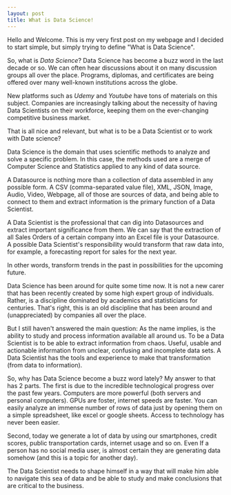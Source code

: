 ```yaml
---
layout: post
title: What is Data Science!
---
```


Hello and Welcome. This is my very first post on my webpage and I decided to start simple, but simply trying to define "What is Data Science".



So, what is _Data Science_?
Data Science has become a buzz word in the last decade or so. We can often hear discussions about it on many discussion groups all over the place. Programs, diplomas, and certificates are being offered over many well-known institutions across the globe.

New platforms such as _Udemy_ and _Youtube_ have tons of materials on this subject. Companies are increasingly talking about the necessity of having Data Scientists on their workforce, keeping them on the ever-changing
competitive business market.

That is all nice and relevant, but what is to be a Data Scientist or to work with Date science?

Data Science is the domain that uses scientific methods to analyze and solve a specific problem. In this case, the methods used are a merge of Computer Science and Statistics applied to any kind of data source.

A Datasource is nothing more than a collection of data assembled in any possible form. A CSV (comma-separated value file), XML, JSON, Image, Audio, Video, Webpage, all of those are sources of data, and being able to connect to them and extract information is the primary function of a Data Scientist.

A Data Scientist is the professional that can dig into Datasources and extract important significance from them. We can say that the extraction of all Sales Orders of a certain company into an Excel file is your Datasource. A possible Data Scientist's responsibility would transform that raw data into, for example, a forecasting report for sales for the next year.

In other words, transform trends in the past in possibilities for the upcoming future.

Data Science has been around for quite some time now. It is not a new carer that has been recently created by some high expert group of individuals. Rather, is a discipline dominated by academics and statisticians for centuries. That's right, this is an old discipline that has been around and (unappreciated) by companies all over the place.

But I still haven't answered the main question: As the name implies, is the ability to study and process information available all around us. To be a Data Scientist is to be able to extract information from chaos. Useful, usable and actionable information from unclear, confusing and incomplete data sets. A Data Scientist has the tools and experience to make that transformation (from data to information).

So, why has Data Science become a buzz word lately? My answer to that has 2 parts. The first is due to the incredible technological progress over the past few years. Computers are more powerful (both servers and personal computers). GPUs are foster, internet speeds are faster. You can easily analyze an immense number of rows of data just by opening them on a simple spreadsheet, like excel or google sheets. Access to technology has never been easier.

Second, today we generate a lot of data by using our smartphones, credit scores, public transportation cards, internet usage and so on. Even If a person has no social media user, is almost certain they are generating data somehow (and this is a topic for another day).

The Data Scientist needs to shape himself in a way that will make him able to navigate this sea of data and be able to study and make conclusions that are critical to the business.
